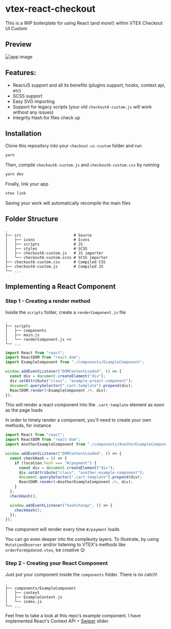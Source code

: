 # vtex-react-checkout

This is a WIP boilerplate for using React (and more!) within VTEX Checkout UI Custom

## Preview

![app image](https://i.imgur.com/UDLqxW1.gif)

## Features:
- ReactJS support and all its benefits (plugins support, hooks, context api, etc)
- SCSS support
- Easy SVG importing
- Support for legacy scripts (your old `checkout6-custom.js` will work without any issues)
- Integrity Hash for files check up

## Installation

Clone this repository into your `checkout-ui-custom` folder and run

```js
yarn
```
Then, compile `checkout6-custom.js` and `checkout6-custom.css` by running
```js
yarn dev
```
Finally, link your app
```js
vtex link
```

Saving your work will automatically recompile the main files

## Folder Structure
    .
    ├── src                       # Source
    │   ├── icons                 # Icons
    │   ├── scripts               # JS
    │   ├── styles                # SCSS
    │   ├── checkout6-custom.js   # JS importer
    │   └── checkout6-custom.scss # SCSS importer
    ├── checkout6-custom.css      # Compiled CSS
    ├── checkout6-custom.js       # Compiled JS
    └── ...

## Implementing a React Component

### Step 1 - Creating a render method

Inside the `scripts` folder, create a `renderComponent.js` file

    .
    ├── scripts
    │   ├── components
    │   ├── main.js
    │   └── renderComponent.js <<
    └── ...

```js
import React from "react";
import ReactDOM from "react-dom";
import ExampleComponent from "./components/ExampleComponent";

window.addEventListener("DOMContentLoaded", () => {
  const div = document.createElement("div");
  div.setAttribute("class", "example-preact-component");
  document.querySelector(".cart-template").prepend(div);
  ReactDOM.render(<ExampleComponent />, div);
});
```
This will render a react component into the `.cart-template` element as soon as the page loads

In order to timely render a component, you'll need to create your own methods, for instance

```js
import React from "react";
import ReactDOM from "react-dom";
import AnotherExampleComponent from "./components/AnotherExampleComponent";

window.addEventListener("DOMContentLoaded", () => {
  const checkHash = () => {
    if (location.hash === "#/payment") {
      const div = document.createElement("div");
      div.setAttribute("class", "another-example-component");
      document.querySelector(".cart-template").prepend(div);
      ReactDOM.render(<AnotherExampleComponent />, div);
    }
  };
  checkHash();

  window.addEventListener("hashchange", () => {
    checkHash();
  });
});

```

The component will render every time `#/payment` loads

You can go even deeper into the complexity layers. To illustrate, by using `MutationObserver` and/or listening to VTEX's methods like `orderFormUpdated.vtex`, be creative 😉

### Step 2 - Creating your React Component

Just put your component inside the `components` folder. There is no catch!

    .
    ├── components/ExampleComponent
    │   ├── context
    │   ├── ExampleContent.js
    │   └── index.js
    └── ...

Feel free to take a look at this repo's example component. I have implemented React's Context API + [Swiper](https://github.com/nolimits4web/swiper) slider.
